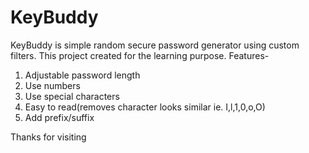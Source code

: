 # KeyBuddy

KeyBuddy is simple random secure password generator using custom filters.
This project created for the learning purpose.
Features- 
1. Adjustable password length
2. Use numbers
3. Use special characters
4. Easy to read(removes character looks similar ie. I,l,1,0,o,O)
5. Add prefix/suffix

Thanks for visiting
